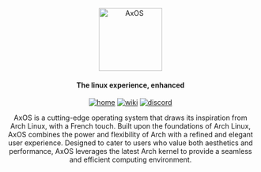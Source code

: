 <p align="center">
  <a href="https://axos-project.github.io"><img src="https://user-images.githubusercontent.com/110931544/250184275-f5b3bcf2-8dac-4d08-9c93-f83f18150d43.png" height="128" width="128" alt="AxOS"></a>
</p>

<h4 align="center">The linux experience, enhanced</h4>

<p align="center">
  <a href="https://axos-project.github.io" target="_blank"><img alt="home" src="https://img.shields.io/badge/HOME-darkblue?style=flat-square"></a>
  <a href="https://axos-1.gitbook.io/welcome/" target="_blank"><img alt="wiki" src="https://img.shields.io/badge/WIKI-red?style=flat-square"></a>
  <a href="https://discord.gg/xQdtDBFms" target="_blank"><img alt="discord" src="https://img.shields.io/badge/DISCORD-blue?style=flat-square"></a>
</p>

<p align="center">
AxOS is a cutting-edge operating system that draws its inspiration from Arch Linux, with a French touch. Built upon the foundations of Arch Linux, AxOS combines the power and flexibility of Arch with a refined and elegant user experience. Designed to cater to users who value both aesthetics and performance, AxOS leverages the latest Arch kernel to provide a seamless and efficient computing environment.
</p>
